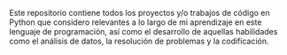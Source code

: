 Este repositorio contiene todos los proyectos y/o trabajos de código en Python que
considero relevantes a lo largo de mi aprendizaje en este lenguaje de programación,
así como el desarrollo de aquellas habilidades como el análisis de datos, la resolución
de problemas y la codificación.
